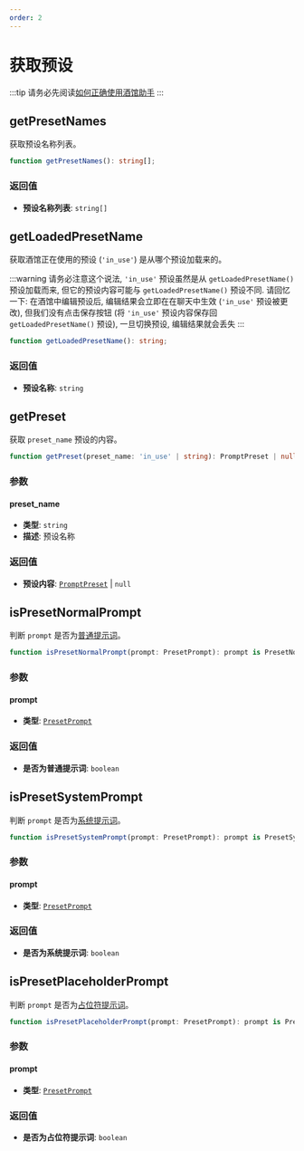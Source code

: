 ```yaml
---
order: 2
---
```


# 获取预设

:::tip
请务必先阅读[如何正确使用酒馆助手](/guide/基本用法/如何正确使用酒馆助手.md)
:::

<CustomTOC />

## getPresetNames

获取预设名称列表。

```typescript
function getPresetNames(): string[];
```

### 返回值

- **预设名称列表**: `string[]`

## getLoadedPresetName

获取酒馆正在使用的预设 (`'in_use'`) 是从哪个预设加载来的。

:::warning
请务必注意这个说法, `'in_use'` 预设虽然是从 `getLoadedPresetName()` 预设加载而来, 但它的预设内容可能与 `getLoadedPresetName()` 预设不同.
请回忆一下: 在酒馆中编辑预设后, 编辑结果会立即在在聊天中生效 (`'in_use'` 预设被更改),
但我们没有点击保存按钮 (将 `'in_use'` 预设内容保存回 `getLoadedPresetName()` 预设), 一旦切换预设, 编辑结果就会丢失
:::

```typescript
function getLoadedPresetName(): string;
```

### 返回值

- **预设名称**: `string`

## getPreset

获取 `preset_name` 预设的内容。

```typescript
function getPreset(preset_name: 'in_use' | string): PromptPreset | null;
```

### 参数

#### preset_name

- **类型**: `string`
- **描述**: 预设名称

### 返回值

- **预设内容**: [`PromptPreset`](./创建预设.md#createpreset) | `null`

## isPresetNormalPrompt

判断 `prompt` 是否为[普通提示词](./创建预设.md#createpreset)。

```typescript
function isPresetNormalPrompt(prompt: PresetPrompt): prompt is PresetNormalPrompt;
```

### 参数

#### prompt

- **类型**: [`PresetPrompt`](./创建预设.md#createpreset)

### 返回值

- **是否为普通提示词**: `boolean`

## isPresetSystemPrompt

判断 `prompt` 是否为[系统提示词](./创建预设.md#createpreset)。

```typescript
function isPresetSystemPrompt(prompt: PresetPrompt): prompt is PresetSystemPrompt;
```

### 参数

#### prompt

- **类型**: [`PresetPrompt`](./创建预设.md#createpreset)

### 返回值

- **是否为系统提示词**: `boolean`

## isPresetPlaceholderPrompt

判断 `prompt` 是否为[占位符提示词](./创建预设.md#createpreset)。

```typescript
function isPresetPlaceholderPrompt(prompt: PresetPrompt): prompt is PresetPlaceholderPrompt;
```

### 参数

#### prompt

- **类型**: [`PresetPrompt`](./创建预设.md#createpreset)

### 返回值

- **是否为占位符提示词**: `boolean`